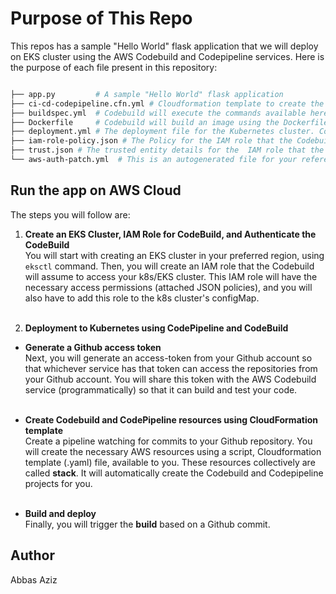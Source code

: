 # Purpose of This Repo

This repos has a sample "Hello World" flask application that we will deploy on EKS cluster using the AWS Codebuild and Codepipeline services.
Here is the purpose of each file present in this repository:

```bash

├── app.py         # A sample "Hello World" flask application
├── ci-cd-codepipeline.cfn.yml # Cloudformation template to create the Codebuild, and Codepipeline, and related resources.
├── buildspec.yml  # Codebuild will execute the commands available here.
├── Dockerfile     # Codebuild will build an image using the Dockerfile, and push it to the Dockerhub/or AWS ECR.
├── deployment.yml # The deployment file for the Kubernetes cluster. Codebuild will apply this deployment using the one of the kubectl commands.
├── iam-role-policy.json # The Policy for the IAM role that the Codebuild will assume
├── trust.json # The trusted entity details for the  IAM role that the COdebuild will assume
└── aws-auth-patch.yml  # This is an autogenerated file for your reference.
```

## Run the app on AWS Cloud

The steps you will follow are:

1. **Create an EKS Cluster, IAM Role for CodeBuild, and Authenticate the CodeBuild**<br>
   You will start with creating an EKS cluster in your preferred region, using `eksctl` command. Then, you will create an IAM role that the Codebuild will assume to access your k8s/EKS cluster. This IAM role will have the necessary access permissions (attached JSON policies), and you will also have to add this role to the k8s cluster's configMap. <br><br>

2. **Deployment to Kubernetes using CodePipeline and CodeBuild**

- **Generate a Github access token**<br>Next, you will generate an access-token from your Github account so that whichever service has that token can access the repositories from your Github account. You will share this token with the AWS Codebuild service (programmatically) so that it can build and test your code. <br><br>

- **Create Codebuild and CodePipeline resources using CloudFormation template**<br>Create a pipeline watching for commits to your Github repository. You will create the necessary AWS resources using a script, Cloudformation template (.yaml) file, available to you. These resources collectively are called **stack**. It will automatically create the Codebuild and Codepipeline projects for you. <br><br>

- **Build and deploy**<br>Finally, you will trigger the **build** based on a Github commit.

## Author

Abbas Aziz

